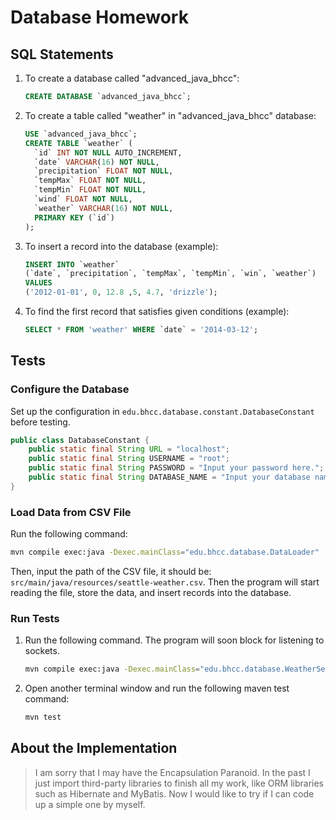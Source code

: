 # Database Homework

## SQL Statements

1. To create a database called "advanced_java_bhcc":

   ~~~sql
   CREATE DATABASE `advanced_java_bhcc`;
   ~~~

2. To create a table called "weather" in "advanced_java_bhcc" database:

   ~~~sql
   USE `advanced_java_bhcc`;
   CREATE TABLE `weather` (
     `id` INT NOT NULL AUTO_INCREMENT,
     `date` VARCHAR(16) NOT NULL,
     `precipitation` FLOAT NOT NULL,
     `tempMax` FLOAT NOT NULL,
     `tempMin` FLOAT NOT NULL,
     `wind` FLOAT NOT NULL,
     `weather` VARCHAR(16) NOT NULL,
     PRIMARY KEY (`id`)
   );
   ~~~

3. To insert a record into the database (example):

   ~~~sql
   INSERT INTO `weather` 
   (`date`, `precipitation`, `tempMax`, `tempMin`, `win`, `weather`) 
   VALUES 
   ('2012-01-01', 0, 12.8 ,5, 4.7, 'drizzle');
   ~~~

4. To find the first record that satisfies given conditions (example):

   ~~~sql
   SELECT * FROM 'weather' WHERE `date` = '2014-03-12';
   ~~~

## Tests

### Configure the Database

Set up the configuration in `edu.bhcc.database.constant.DatabaseConstant` before testing.

~~~java
public class DatabaseConstant {
    public static final String URL = "localhost";
    public static final String USERNAME = "root";
    public static final String PASSWORD = "Input your password here.";
    public static final String DATABASE_NAME = "Input your database name here.";
}
~~~

### Load Data from CSV File

Run the following command:

~~~bash
mvn compile exec:java -Dexec.mainClass="edu.bhcc.database.DataLoader"
~~~

Then, input the path of the CSV file, it should be: `src/main/java/resources/seattle-weather.csv`. Then the program will
start reading the file, store the data, and insert records into the database.

### Run Tests

1. Run the following command. The program will soon block for listening to sockets.

   ~~~bash
   mvn compile exec:java -Dexec.mainClass="edu.bhcc.database.WeatherServer"
   ~~~

2. Open another terminal window and run the following maven test command:

   ~~~bash
   mvn test
   ~~~

## About the Implementation
> I am sorry that I may have the Encapsulation Paranoid. In the past I just import third-party libraries to finish all
> my work, like ORM libraries such as Hibernate and MyBatis. Now I would like to try if I can code up a simple one by 
> myself.